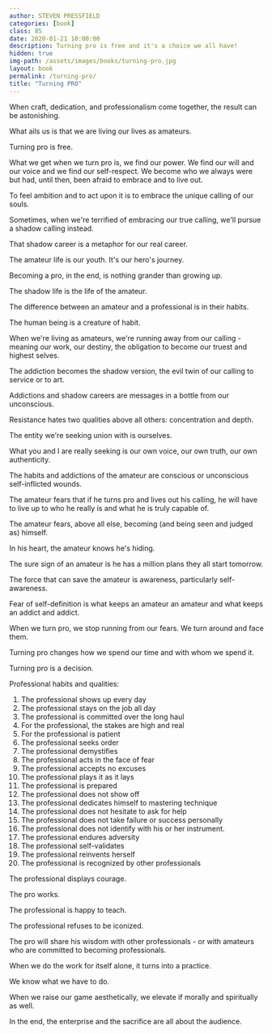 ```yaml
---
author: STEVEN PRESSFIELD
categories: [book]
class: 85
date: 2020-01-21 10:00:00
description: Turning pro is free and it's a choice we all have!
hidden: true
img-path: /assets/images/books/turning-pro.jpg
layout: book
permalink: /turning-pro/
title: "Turning PRO"
---
```


When craft, dedication, and professionalism come together, the result can be astonishing.

What ails us is that we are living our lives as amateurs.

Turning pro is free.

What we get when we turn pro is, we find our power. We find our will and our voice and we find our self-respect. We become who we always were but had, until then, been afraid to embrace and to live out.

To feel ambition and to act upon it is to embrace the unique calling of our souls.

Sometimes, when we're terrified of embracing our true calling, we'll pursue a shadow calling instead.

That shadow career is a metaphor for our real career.

The amateur life is our youth. It's our hero's journey.

Becoming a pro, in the end, is nothing grander than growing up.

The shadow life is the life of the amateur.

The difference between an amateur and a professional is in their habits.

The human being is a creature of habit.

When we're living as amateurs, we're running away from our calling - meaning our work, our destiny, the obligation to become our truest and highest selves.

The addiction becomes the shadow version, the evil twin of our calling to service or to art.

Addictions and shadow careers are messages in a bottle from our unconscious.

Resistance hates two qualities above all others: concentration and depth.

The entity we're seeking union with is ourselves.

What you and I are really seeking is our own voice, our own truth, our own authenticity.

The habits and addictions of the amateur are conscious or unconscious self-inflicted wounds.

The amateur fears that if he turns pro and lives out his calling, he will have to live up to who he really is and what he is truly capable of.

The amateur fears, above all else, becoming (and being seen and judged as) himself.

In his heart, the amateur knows he's hiding.

The sure sign of an amateur is he has a million plans they all start tomorrow.

The force that can save the amateur is awareness, particularly self-awareness.

Fear of self-definition is what keeps an amateur an amateur and what keeps an addict and addict.

When we turn pro, we stop running from our fears. We turn around and face them.

Turning pro changes how we spend our time and with whom we spend it.

Turning pro is a decision.

Professional habits and qualities:

1. The professional shows up every day
2. The professional stays on the job all day
3. The professional is committed over the long haul
4. For the professional, the stakes are high and real
5. For the professional is patient
6. The professional seeks order
7. The professional demystifies
8. The professional acts in the face of fear
9. The professional accepts no excuses
10. The professional plays it as it lays
11. The professional is prepared
12. The professional does not show off
13. The professional dedicates himself to mastering technique
14. The professional does not hesitate to ask for help
15. The professional does not take failure or success personally
16. The professional does not identify with his or her instrument.
17. The professional endures adversity
18. The professional self-validates
19. The professional reinvents herself
20. The professional is recognized by other professionals

The professional displays courage.

The pro works.

The professional is happy to teach.

The professional refuses to be iconized.

The pro will share his wisdom with other professionals - or with amateurs who are committed to becoming professionals.

When we do the work for itself alone, it turns into a practice.

We know what we have to do.

When we raise our game aesthetically, we elevate if morally and spiritually as well.

In the end, the enterprise and the sacrifice are all about the audience.
